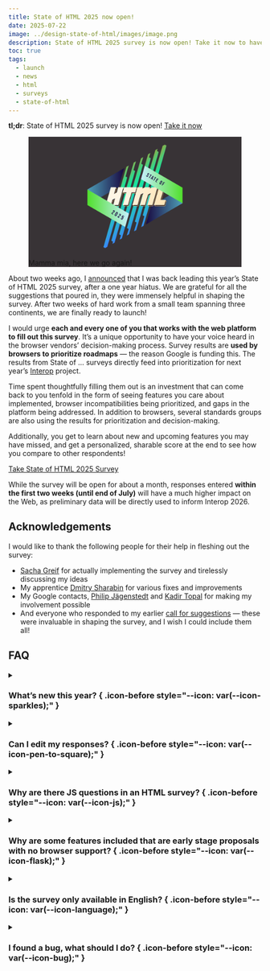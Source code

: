```yaml
---
title: State of HTML 2025 now open!
date: 2025-07-22
image: ../design-state-of-html/images/image.png
description: State of HTML 2025 survey is now open! Take it now to have your voice heard and influence browsers' and standards groups' roadmaps!
toc: true
tags:
  - launch
  - news
  - html
  - surveys
  - state-of-html
---
```


<div class=nutshell>

**tl;dr**: State of HTML 2025 survey is now open!
<a href="https://survey.devographics.com/en-US/survey/state-of-html/2025/?source=leaverou" class="cta" target="_blank" style="--icon: var(--icon-ballot-check);">Take it now</a>
</div>

<figure class="no-padding" style="background: #383336">
<img src="../design-state-of-html/images/image.png" alt="State of HTML 2025">
<figcaption>
Mamma mia, here we go again!
</figcaption>
</figure>

About two weeks ago, I [announced](../design-state-of-html/) that I was back leading this year’s State of HTML 2025 survey, after a one year hiatus.
We are grateful for all the suggestions that poured in, they were immensely helpful in shaping the survey.
After two weeks of hard work from a small team spanning three continents, we are finally ready to launch!

I would urge **each and every one of you that works with the web platform to fill out this survey**.
It’s a unique opportunity to have your voice heard in the browser vendors’ decision-making process.
Survey results are **used by browsers to prioritize roadmaps** — the reason Google is funding this.
The results from State of … surveys directly feed into prioritization for next year’s [Interop](https://web.dev/blog/interop-2025) project.

Time spent thoughtfully filling them out is an investment that can come back to you tenfold
in the form of seeing features you care about implemented, browser incompatibilities being prioritized, and gaps in the platform being addressed.
In addition to browsers, several standards groups are also using the results for prioritization and decision-making.

Additionally, you get to learn about new and upcoming features you may have missed,
and get a personalized, sharable score at the end to see how you compare to other respondents!

<a href="https://survey.devographics.com/en-US/survey/state-of-html/2025/?source=leaverou" class="cta large" target="_blank" style="--icon: var(--icon-ballot-check);">Take State of HTML 2025 Survey</a>

<div class="info">

While the survey will be open for about a month,
responses entered **within the first two weeks (until end of July)** will have a much higher impact on the Web,
as preliminary data will be directly used to inform Interop 2026.

</div>

## Acknowledgements

I would like to thank the following people for their help in fleshing out the survey:

- [Sacha Greif](https://sachagreif.com/) for actually implementing the survey and tirelessly discussing my ideas
- My apprentice [Dmitry Sharabin](https://d12n.me/) for various fixes and improvements
- My Google contacts, [Philip Jägenstedt](https://foolip.org/) and [Kadir Topal](https://bsky.app/profile/atopal.bsky.social) for making my involvement possible
- And everyone who responded to my earlier [call for suggestions](../design-state-of-html/) — these were invaluable in shaping the survey, and I wish I could include them all!

## FAQ

<details>
<summary>

### What’s new this year? { .icon-before style="--icon: var(--icon-sparkles);" }
</summary>

We spent a lot of time thinking about which features we are asking about and why.
As a result, we **added 35 new features, and removed 18 existing ones** to make room.
This is probably one of the hardest parts of the process, as we had to make some tough decisions.

We are also using the Web Components section to pilot a new format for pain points questions,
consisting of a multiple choice question with common pain points,
followed by the usual free form text list:

<figure class="center" style="max-width: 40em">
<img src="images/cpps.png" alt="Screenshot showing the new pain points question format">
</figure>

While this increases the number of questions,
we are hoping it will _reduce_ survey fatigue by allowing participants to skip the freeform question more frequently (or spend less time on it) if most of their pain points have already been covered by the multiple choice question.

Last but not least, we introduced browser support icons for each feature, per popular request:

![](images/baseline-icons.png)

</details>
<details>
<summary>

### Can I edit my responses? { .icon-before style="--icon: var(--icon-pen-to-square);" }
</summary>

**Absolutely!** Do not worry about filling it out perfectly in one go.
If you create an account, you can edit your responses for the whole period the survey is open, and even fill it out across multiple devices,
e.g. start on your phone, then fill out some on your desktop, etc.
Even if you’re filling it out anonymously, you can still edit responses on your device for some time,
so you can have it open in a browser tab and revisit it periodically.

</details>

<details>
<summary>

### Why are there JS questions in an HTML survey? { .icon-before style="--icon: var(--icon-js);" }
</summary>

This question comes up a lot every year.

For the same reason there are JS APIs in the [HTML standard](https://html.spec.whatwg.org/):
many JS APIs are intrinsically related to HTML.
We mainly included JS APIs that are in some way related to HTML, such as:
- APIs used to manipulate HTML dynamically (DOM, interactivity, etc.)
- Web Components APIs, used to create custom HTML elements
- PWA features, including APIs used to access underlying system capabilities (OS capabilities, device capabilities, etc.)

The only two exceptions to this are two `Intl` APIs,
which were mainly included because we wanted to get participants thinking about any localization/internationalization pain points they may have.

**However, if you don’t write any JS, we absolutely still want to hear from you!**
In fact, I would encourage you **even more strongly** to fill out the survey,
as people who don't write JS are very underrepresented in these surveys.
**All questions are optional**, so you can just skip any JS-related questions.

There is also a question at the end, where you can select that you only write HTML/CSS:

![Question about HTML/CSS and JS balance](../../2023/state-of-html-2023/images/html-js-balance.png)

</details>

<details>
<summary>

### Why are some features included that are early stage proposals with no browser support? { .icon-before style="--icon: var(--icon-flask);" }
</summary>

While proposals with no browser support are not good candidates for immediate prioritization by browsers,
their [context chips](../2024/context-chips/) give browser vendors and standards groups invaluable insight into what matters to developers,
which _also_ drives prioritization decisions.

However, we heard you loud and clear: when mature and early stage features are mixed together, you felt bait-and-switched.
So this year, we are including icons to summarize browser support of each feature we ask about:

![](images/baseline-icons.png)

We are hoping this will also help prevent cases where participants confuse a new feature they have never heard of, with a more established feature they are familiar with.

</details>

<details>
<summary>

### Is the survey only available in English? { .icon-before style="--icon: var(--icon-language);" }
</summary>

Absolutely not! Localization has been an integral part of these surveys since the beginning.
Fun fact: None of the people working on these surveys is a native English speaker.

<figure class="center">

<a href="images/languages-2024.png" target="_blank" style="display: flex; justify-content: center;">
<img src="images/languages-2024.png" alt="Screenshot showing dozens of languages and their contributors" style="height: 15em">
</a>

<figcaption>

[State of HTML 2024](https://survey.devographics.com/en-US/survey/state-of-html/2024) had translations for 31 languages.
</figcaption>
</figure>

However, since translations are a community effort, they are not necessarily complete, especially in the beginning.
If you are a native speaker of a language that is not yet complete, please consider [helping out](https://github.com/Devographics/locale-en-US#readme)!

</details>

<details>
<summary>

### I found a bug, what should I do? { .icon-before style="--icon: var(--icon-bug);" }
</summary>

Please file an issue so we can fix it!

- [File content issue](https://github.com/Devographics/surveys/issues/new){ .icon-after style="--icon: var(--icon-arrow-up-right-from-square);" }
- [File technical issue](https://github.com/Devographics/Monorepo/issues/new){ .icon-after style="--icon: var(--icon-arrow-up-right-from-square);" }

</details>
